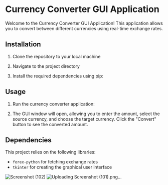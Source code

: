 # Currency Converter GUI Application

Welcome to the Currency Converter GUI Application! This application allows you to convert between different currencies using real-time exchange rates.

## Installation

1. Clone the repository to your local machine

2. Navigate to the project directory

3. Install the required dependencies using pip:

## Usage

1. Run the currency converter application:

2. The GUI window will open, allowing you to enter the amount, select the source currency, and choose the target currency. Click the "Convert" button to see the converted amount.

## Dependencies

This project relies on the following libraries:
- `forex-python` for fetching exchange rates
- `tkinter` for creating the graphical user interface

![Screenshot (102)](https://github.com/Poo4303/Currency_Converter/assets/113706525/f6c92607-d360-41c1-aa01-813bafd7b3ad)
![Uploading Screenshot (101).png…]()

